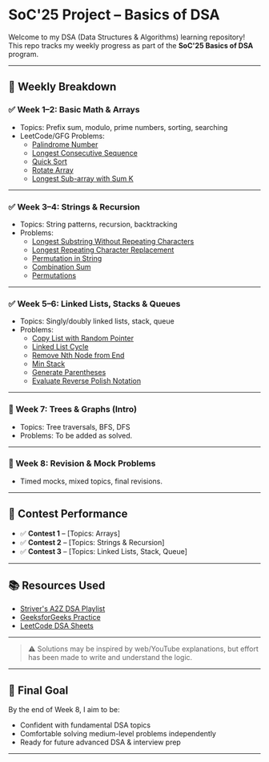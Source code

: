 # SoC'25 Project – Basics of DSA

Welcome to my DSA (Data Structures & Algorithms) learning repository! This repo tracks my weekly progress as part of the **SoC'25 Basics of DSA** program.

---

## 📅 Weekly Breakdown

### ✅ Week 1–2: Basic Math & Arrays
- Topics: Prefix sum, modulo, prime numbers, sorting, searching
- LeetCode/GFG Problems:
  - [Palindrome Number](https://leetcode.com/problems/palindrome-number/)
  - [Longest Consecutive Sequence](https://leetcode.com/problems/longest-consecutive-sequence/)
  - [Quick Sort](https://www.geeksforgeeks.org/problems/quick-sort/1)
  - [Rotate Array](https://leetcode.com/problems/rotate-array/)
  - [Longest Sub-array with Sum K](https://www.geeksforgeeks.org/problems/longest-sub-array-with-sum-k0809/1)

---

### ✅ Week 3–4: Strings & Recursion
- Topics: String patterns, recursion, backtracking
- Problems:
  - [Longest Substring Without Repeating Characters](https://leetcode.com/problems/longest-substring-without-repeating-characters/)
  - [Longest Repeating Character Replacement](https://leetcode.com/problems/longest-repeating-character-replacement/)
  - [Permutation in String](https://leetcode.com/problems/permutation-in-string/)
  - [Combination Sum](https://leetcode.com/problems/combination-sum/)
  - [Permutations](https://leetcode.com/problems/permutations/)

---

### ✅ Week 5–6: Linked Lists, Stacks & Queues
- Topics: Singly/doubly linked lists, stack, queue
- Problems:
  - [Copy List with Random Pointer](https://leetcode.com/problems/copy-list-with-random-pointer/)
  - [Linked List Cycle](https://leetcode.com/problems/linked-list-cycle/)
  - [Remove Nth Node from End](https://leetcode.com/problems/remove-nth-node-from-end-of-list/)
  - [Min Stack](https://leetcode.com/problems/min-stack/)
  - [Generate Parentheses](https://leetcode.com/problems/generate-parentheses/)
  - [Evaluate Reverse Polish Notation](https://leetcode.com/problems/evaluate-reverse-polish-notation/)

---

### 🔄 Week 7: Trees & Graphs (Intro)
- Topics: Tree traversals, BFS, DFS
- Problems: To be added as solved.

---

### 🔁 Week 8: Revision & Mock Problems
- Timed mocks, mixed topics, final revisions.

---

## 🎯 Contest Performance

- ✅ **Contest 1** – [Topics: Arrays]
- ✅ **Contest 2** – [Topics: Strings & Recursion]
- ✅ **Contest 3** – [Topics: Linked Lists, Stack, Queue]

---

## 📚 Resources Used

- [Striver's A2Z DSA Playlist](https://www.youtube.com/playlist?list=PLgUwDviBIf0qUlt5H_kiKYaNSqJ81PMMY)
- [GeeksforGeeks Practice](https://practice.geeksforgeeks.org/)
- [LeetCode DSA Sheets](https://leetcode.com/)

---

> ⚠️ Solutions may be inspired by web/YouTube explanations, but effort has been made to write and understand the logic.
---

## 🌟 Final Goal

By the end of Week 8, I aim to be:
- Confident with fundamental DSA topics
- Comfortable solving medium-level problems independently
- Ready for future advanced DSA & interview prep

---

